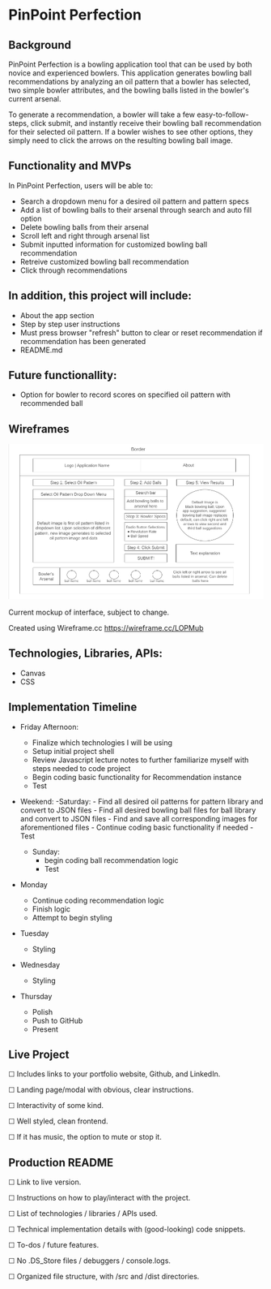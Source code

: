 # PinPoint Perfection

## Background
    
PinPoint Perfection is a bowling application tool that can be used by both novice and experienced bowlers.
This application generates bowling ball recommendations by analyzing an oil pattern that a bowler has selected, 
two simple bowler attributes, and the bowling balls listed in the bowler's current arsenal.

To generate a recommendation, a bowler will take a few easy-to-follow-steps, click submit, and instantly receive their bowling ball recommendation for their selected oil pattern. If a bowler wishes to see other options, they simply need to click the arrows on the resulting bowling ball image.


## Functionality and MVPs

In PinPoint Perfection, users will be able to: 
- Search a dropdown menu for a desired oil pattern and pattern specs
- Add a list of bowling balls to their arsenal through search and auto fill option 
- Delete bowling balls from their arsenal 
- Scroll left and right through arsenal list 
- Submit inputted information for customized bowling ball recommendation 
- Retreive customized bowling ball recommendation 
- Click through recommendations 

## In addition, this project will include:
- About the app section 
- Step by step user instructions
- Must press browser "refresh" button to clear or reset recommendation if recommendation has been generated 
- README.md
   
## Future functionallity:
- Option for bowler to record scores on specified oil pattern with recommended ball 
   

## Wireframes

![Current mockup of interface](./image/pinpoint_perfection.png)


Current mockup of interface, subject to change. 

Created using Wireframe.cc
https://wireframe.cc/LOPMub


## Technologies, Libraries, APIs: 
- Canvas
- CSS


## Implementation Timeline

- Friday Afternoon:
    - Finalize which technologies I will be using 
    - Setup initial project shell
    - Review Javascript lecture notes to further familiarize myself with steps needed to code project 
    - Begin coding basic functionality for Recommendation instance 
    - Test 

- Weekend:
    -Saturday: 
        - Find all desired oil patterns for pattern library and convert to JSON files
        - Find all desired bowling ball files for ball library and convert to JSON files
        - Find and save all corresponding images for aforementioned files 
        - Continue coding basic functionality if needed 
        - Test 
    - Sunday:
        - begin coding ball recommendation logic 
        - Test

- Monday 
    - Continue coding recommendation logic
    - Finish logic 
    - Attempt to begin styling 

- Tuesday
    - Styling 

- Wednesday 
    - Styling 

- Thursday 
    - Polish
    - Push to GitHub 
    - Present 


## Live Project

☐ Includes links to your portfolio website, Github, and LinkedIn.

☐ Landing page/modal with obvious, clear instructions.

☐ Interactivity of some kind.

☐ Well styled, clean frontend.

☐ If it has music, the option to mute or stop it.


## Production README

☐ Link to live version.

☐ Instructions on how to play/interact with the project.

☐ List of technologies / libraries / APIs used.

☐ Technical implementation details with (good-looking) code snippets.

☐ To-dos / future features.

☐ No .DS_Store files / debuggers / console.logs.

☐ Organized file structure, with /src and /dist directories.